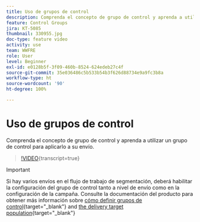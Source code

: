 ```yaml
---
title: Uso de grupos de control
description: Comprenda el concepto de grupo de control y aprenda a utilizar un grupo de control para aplicarlo a su envío.
feature: Control Groups
jira: KT-5085
thumbnail: 330955.jpg
doc-type: feature video
activity: use
team: WWFRE
role: User
level: Beginner
exl-id: e0128b5f-3f09-460b-8524-624edeb27c4f
source-git-commit: 35e036486c5b533b54b3f626d88734e9a9fc3b8a
workflow-type: ht
source-wordcount: '90'
ht-degree: 100%

---
```


# Uso de grupos de control

Comprenda el concepto de grupo de control y aprenda a utilizar un grupo de control para aplicarlo a su envío.

>[!VIDEO](https://video.tv.adobe.com/v/330955?quality=12&learn=on){transcript=true}

>[!IMPORTANT]
>Si hay varios envíos en el flujo de trabajo de segmentación, deberá habilitar la configuración del grupo de control tanto a nivel de envío como en la configuración de la campaña.
>Consulte la documentación del producto para obtener más información sobre [cómo definir grupos de control](https://experienceleague.adobe.com/docs/campaign-classic/using/orchestrating-campaigns/orchestrate-campaigns/marketing-campaign-target.html?lang=es#defining-a-control-group){target="_blank"} and [the delivery target population](https://experienceleague.adobe.com/docs/campaign-classic/using/sending-messages/key-steps-when-creating-a-delivery/steps-defining-the-target-population.html?lang=es){target="_blank"}
